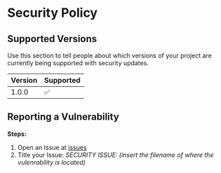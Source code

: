 # Security Policy

## Supported Versions

Use this section to tell people about which versions of your project are
currently being supported with security updates.

| Version | Supported          |
| ------- | ------------------ |
| 1.0.0   | :white_check_mark: |


## Reporting a Vulnerability
**Steps:**
1. Open an Issue at [issues](https://github.com/SLey3/Python-Image-and-Video-Tools/issues) 
2. Title your Issue: *SECURITY ISSUE: (insert the filename of where the vulenrability is located)*
